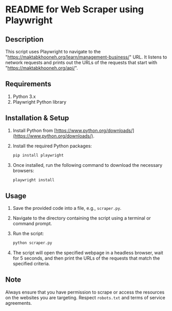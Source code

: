 
# README for Web Scraper using Playwright

## Description

This script uses Playwright to navigate to the "https://maktabkhooneh.org/learn/management-business/" URL. 
It listens to network requests and prints out the URLs of the requests that start with "https://maktabkhooneh.org/api/".

## Requirements

1. Python 3.x
2. Playwright Python library

## Installation & Setup

1. Install Python from [https://www.python.org/downloads/](https://www.python.org/downloads/).
   
2. Install the required Python packages:
    ```bash
    pip install playwright
    ```

3. Once installed, run the following command to download the necessary browsers:
    ```bash
    playwright install
    ```

## Usage

1. Save the provided code into a file, e.g., `scraper.py`.
   
2. Navigate to the directory containing the script using a terminal or command prompt.

3. Run the script:
    ```bash
    python scraper.py
    ```

4. The script will open the specified webpage in a headless browser, wait for 5 seconds, 
and then print the URLs of the requests that match the specified criteria.

## Note

Always ensure that you have permission to scrape or access the resources on the websites you are targeting. 
Respect `robots.txt` and terms of service agreements. 